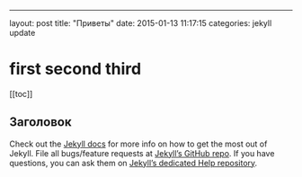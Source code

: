 ---
layout: post
title:  "Приветы"
date:   2015-01-13 11:17:15
categories: jekyll update


# first second third

[[toc]]

## Заголовок



Check out the [Jekyll docs][jekyll] for more info on how to get the most out of Jekyll. File all bugs/feature requests at [Jekyll’s GitHub repo][jekyll-gh]. If you have questions, you can ask them on [Jekyll’s dedicated Help repository][jekyll-help].

[jekyll]:      http://jekyllrb.com
[jekyll-gh]:   https://github.com/jekyll/jekyll
[jekyll-help]: https://github.com/jekyll/jekyll-help
